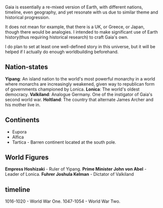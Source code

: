 Gaia is essentially a re-mixed version of Earth, with different nations, timeline, even geography, and yet resonate with us due to similar theme and historical progression.

It does not mean for example, that there is a UK, or Greece, or Japan, though there would be analogies. I intended to make significant use of Earth history(thus requiring historical research) to craft Gaia's own.

I do plan to set at least one well-defined story in this universe, but it will be helped if I actually do enough worldbuilding beforehand.

## Nation-states

**Yipang**: An island nation to the world's most powerful monarchy in a world where monarchs are increasingly weakened, given way to republican form of governments championed by Lonica.
**Lonica**: The world's oldest democracy.
**Valkiland**: Analogue Germany. One of the instigator of Gaia's second world war.
**Holtland**: The country that alternate James Archer and his mother live in.

## Continents

* Eupora
* Alfica
* Tartica - Barren continent located at the south pole.

## World Figures

**Empress Hoshizaki** - Ruler of Yipang.
**Prime Minister John von Abel** - Leader of Lonica.
**Fuhrer Joshula Kelman** - Dictator of Valkiland

## timeline

1016-1020 - World War One.
1047-1054 - World War Two.
